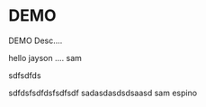 # DEMO
DEMO Desc....

hello jayson .... sam

sdfsdfds

sdfdsfsdfdsfsdfsdf  sadasdasdsdsaasd  sam espino
